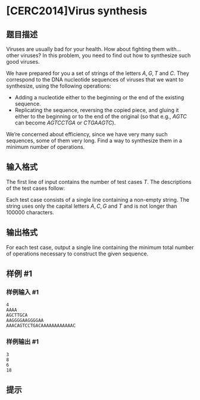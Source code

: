 # [CERC2014]Virus synthesis

## 题目描述

Viruses are usually bad for your health. How about fighting them with... other viruses? In this problem, you need to find out how to synthesize such good viruses.

We have prepared for you a set of strings of the letters $A, G, T$ and $C$. They correspond to the DNA nucleotide sequences of viruses that we want to synthesize, using the following operations:

   - Adding a nucleotide either to the beginning or the end of the existing sequence.
   - Replicating the sequence, reversing the copied piece, and gluing it either to the beginning or to the end of the original (so that e.g., $AGTC$ can become $AGTCCTGA$ or $CTGAAGTC$).

We’re concerned about efficiency, since we have very many such sequences, some of them very long. Find a way to synthesize them in a minimum number of operations.


## 输入格式

The first line of input contains the number of test cases $T$. The descriptions of the test cases follow:

Each test case consists of a single line containing a non-empty string. The string uses only the capital letters $A, C, G$ and $T$ and is not longer than $100 000$ characters.


## 输出格式

For each test case, output a single line containing the minimum total number of operations necessary to construct the given sequence.


## 样例 #1

### 样例输入 #1
```
4
AAAA
AGCTTGCA
AAGGGGAAGGGGAA
AAACAGTCCTGACAAAAAAAAAAAAC
```

### 样例输出 #1

```
3
8
6
18
```

## 提示


